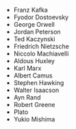 - Franz Kafka
- Fyodor Dostoevsky
- George Orwell
- Jordan Peterson
- Ted Kaczynski
- Friedrich Nietzsche
- Niccolo Machiavelli
- Aldous Huxley
- Karl Marx
- Albert Camus
- Stephen Hawking
- Walter Isaacson
- Ayn Rand
- Robert Greene
- Plato
- Yukio Mishima